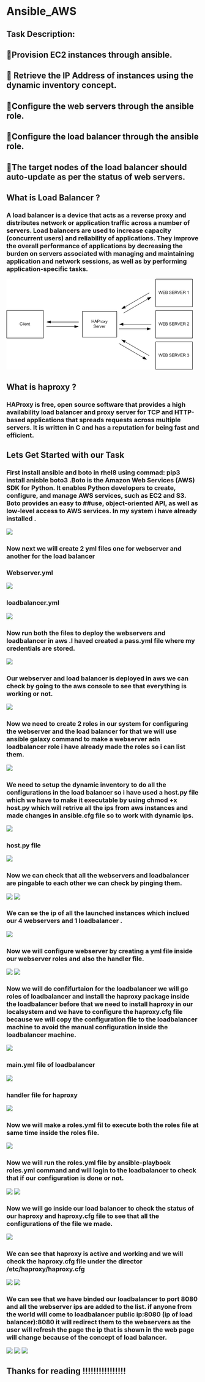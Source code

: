 # Ansible_AWS
## Task Description:

## 🔅Provision EC2 instances through ansible.

## 🔅 Retrieve the IP Address of instances using the dynamic inventory concept.

## 🔅Configure the web servers through the ansible role.

## 🔅Configure the load balancer through the ansible role.

## 🔅The target nodes of the load balancer should auto-update as per the status of web servers.

## What is Load Balancer ?
### A load balancer is a device that acts as a reverse proxy and distributes network or application traffic across a number of servers. Load balancers are used to increase capacity (concurrent users) and reliability of applications. They improve the overall performance of applications by decreasing the burden on servers associated with managing and maintaining application and network sessions, as well as by performing application-specific tasks.

<img src = "images/0.png">

## What is haproxy ?
### HAProxy is free, open source software that provides a high availability load balancer and proxy server for TCP and HTTP-based applications that spreads requests across multiple servers. It is written in C and has a reputation for being fast and efficient.

## Lets Get Started with our Task
### First install ansible and boto in rhel8 using commad: pip3 install anisble boto3 .Boto is the Amazon Web Services (AWS) SDK for Python. It enables Python developers to create, configure, and manage AWS services, such as EC2 and S3. Boto provides an easy to ##use, object-oriented API, as well as low-level access to AWS services. In my system i have already installed .

<img src = "images/0(1).png">

### Now next we will create 2 yml files one for webserver and another for the load balancer

### Webserver.yml

<img src = "images/0(2).png">

### loadbalancer.yml
<img src = "images/0(3).png">

### Now run both the files to deploy the webservers and loadbalancer in aws .I haved created a pass.yml file where my credentials are stored.

<img src = "images/0(4).png">

### Our webserver and load balancer is deployed in aws we can check by going to the aws console to see that everything is working or not.

<img src = "images/0(5).png">

### Now we need to create 2 roles in our system for configuring the webserver and the load balancer for that we will use ansible galaxy command to make a webserver adn loadbalancer role i have already made the roles so i can list them.

<img src = "images/0(6).png">

### We need to setup the dynamic inventory to do all the configurations in the load balancer so i have used a host.py file which we have to make it executable by using chmod +x host.py which will retrive all the ips from aws instances and made changes in ansible.cfg file so to work with dynamic ips.

<img src = "images/0(7).png">

### host.py file

<img src = "images/0(8).png">

### Now we can check that all the webservers and loadbalancer are pingable to each other we can check by pinging them.

<img src = "images/0(9).png">
<img src = "images/0(10).png">

### We can se the ip of all the launched instances which inclued our 4 webservers and 1 loadbalancer .

<img src = "images/0(11).png">

### Now we will configure webserver by creating a yml file inside our webserver roles and also the handler file.

<img src = "images/0(12).png">
<img src = "images/0(13).png">

### Now we will do confifurtaion for the loadbalancer we will go roles of loadbalancer and install the haproxy package inside the loadbalancer before that we need to install haproxy in our localsystem and we have to configure the haproxy.cfg file because we will copy the configuration file to the loadbalancer machine to avoid the manual configuration inside the loadbalancer machine.

<img src = "images/0(14).png">

### main.yml file of loadbalancer

<img src = "images/0(15).png">

### handler file for haproxy

<img src = "images/0(16).png">

### Now we will make a roles.yml fil to execute both the roles file at same time inside the roles file.

<img src = "images/0(17).png">

### Now we will run the roles.yml file by ansible-playbook roles.yml command and will login to the loadbalancer to check that if our configuration is done or not.

<img src = "images/0(18).png">
<img src = "images/0(19).png">

### Now we will go inside our load balancer to check the status of our haproxy and haproxy.cfg file to see that all the configurations of the file we made.

<img src = "images/0(20).png">

### We can see that haproxy is active and working and we will check the haproxy.cfg file under the director /etc/haproxy/haproxy.cfg

<img src = "images/0(21).png">
<img src = "images/0(22).png">

### We can see that we have binded our loadbalancer to port 8080 and all the webserver ips are added to the list. if anyone from the world will come to loadbalancer public ip:8080 (ip of load balancer):8080 it will redirect them to the webservers as the user will refresh the page the ip that is shown in the web page will change because of the concept of load balancer.

<img src = "images/0(23).png">
<img src = "images/0(24).png">
<img src = "images/0(25).png">

## Thanks for reading !!!!!!!!!!!!!!!!
